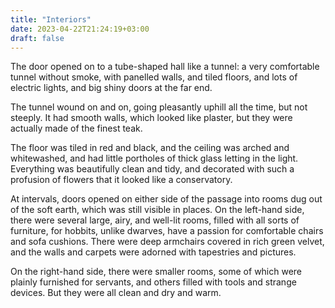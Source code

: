 ```yaml
---
title: "Interiors"
date: 2023-04-22T21:24:19+03:00
draft: false
---
```


The door opened on to a tube-shaped hall like a tunnel: a very comfortable tunnel without smoke, with panelled walls, and tiled floors, and lots of electric lights, and big shiny doors at the far end.

The tunnel wound on and on, going
pleasantly uphill all the time, but not steeply. It had smooth walls, which looked like plaster, but they were actually made of the finest teak.

The floor was tiled in red and black, and the ceiling was arched and whitewashed, and had little portholes of thick glass letting in the light. Everything was beautifully clean and tidy, and decorated with such a profusion of flowers that it looked like a conservatory.

At intervals, doors opened on either side of the passage into rooms dug out of the soft earth, which was still visible in places. On the left-hand side, there were several large, airy, and well-lit rooms, filled with all sorts of furniture, for hobbits, unlike dwarves, have a passion for comfortable chairs and sofa cushions. There were deep armchairs covered in rich green velvet, and the walls and carpets were adorned with tapestries and pictures.

On the right-hand side, there were smaller rooms, some of which were plainly furnished for servants, and others filled with tools and strange devices. But they were all clean and dry and warm.
